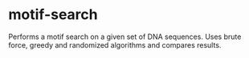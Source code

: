 # motif-search
Performs a motif search on a given set of DNA sequences. Uses brute force, greedy and randomized algorithms and compares results.
